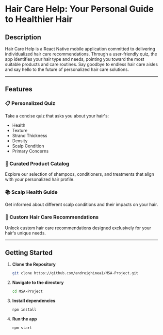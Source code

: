 # Hair Care Help: Your Personal Guide to Healthier Hair

## Description

Hair Care Help is a React Native mobile application committed to delivering individualized hair care recommendations. Through a user-friendly quiz, the app identifies your hair type and needs, pointing you toward the most suitable products and care routines. Say goodbye to endless hair care aisles and say hello to the future of personalized hair care solutions.

---

## Features

### 📋 Personalized Quiz
Take a concise quiz that asks you about your hair's:
- Health
- Texture
- Strand Thickness
- Density
- Scalp Condition
- Primary Concerns

### 🛒 Curated Product Catalog
Explore our selection of shampoos, conditioners, and treatments that align with your personalized hair profile.

### 📚 Scalp Health Guide
Get informed about different scalp conditions and their impacts on your hair.

### 📅 Custom Hair Care Recommendations
Unlock custom hair care recommendations designed exclusively for your hair's unique needs.

---

## Getting Started

1. **Clone the Repository**
    ```bash
    git clone https://github.com/andreighinea1/MSA-Project.git
    ```

2. **Navigate to the directory**
    ```bash
    cd MSA-Project
    ```

3. **Install dependencies**
    ```bash
    npm install
    ```

4. **Run the app**
    ```bash
    npm start
    ```
